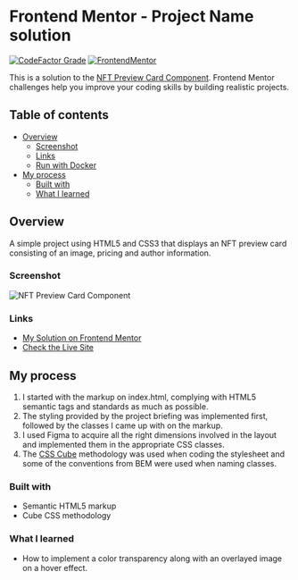 # Frontend Mentor - Project Name solution

[![CodeFactor Grade](https://img.shields.io/codefactor/grade/github/EONRaider/QR-Code-Component?label=CodeFactor&logo=codefactor&style=flat-square)](https://www.codefactor.io/repository/github/eonraider/project-name)
[![FrontendMentor](https://img.shields.io/badge/FrontendMentor-EONRaider-blue?style=flat-square)](https://www.frontendmentor.io/profile/EONRaider)

This is a solution to the [NFT Preview Card Component](https://www.frontendmentor.io/challenges/nft-preview-card-component-SbdUL_w0U/hub). Frontend Mentor challenges help you improve your coding skills by building realistic projects.

## Table of contents

- [Overview](#overview)
  - [Screenshot](#screenshot)
  - [Links](#links)
  - [Run with Docker](#run-with-docker)
- [My process](#my-process)
  - [Built with](#built-with)
  - [What I learned](#what-i-learned)

## Overview

A simple project using HTML5 and CSS3 that displays an NFT preview card consisting of an image, pricing and author information.

### Screenshot

![NFT Preview Card Component](https://github.com/EONRaider/NFT-Preview-Card-Component/assets/15611424/553e47e4-7906-48aa-a7f0-58dd4406a19a)

### Links

- [My Solution on Frontend Mentor](https://www.frontendmentor.io/solutions/project-name)
- [Check the Live Site](https://eonraider-nft-preview-card-component.netlify.app/)

## My process

1. I started with the markup on index.html, complying with HTML5 semantic tags and standards as much as possible.
2. The styling provided by the project briefing was implemented first, followed by the classes I came up with on the markup.
3. I used Figma to acquire all the right dimensions involved in the layout and implemented them in the appropriate CSS classes.
4. The [CSS Cube](https://cube.fyi/) methodology was used when coding the stylesheet and some of the conventions from BEM were used when naming classes.

### Built with

- Semantic HTML5 markup
- Cube CSS methodology

### What I learned
- How to implement a color transparency along with an overlayed image on a hover effect.

